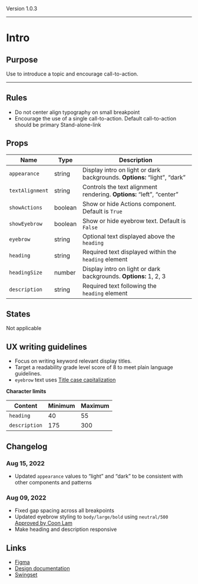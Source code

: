 Version 1.0.3



---

# Intro

## Purpose

Use to introduce a topic and encourage call-to-action.



---

## Rules

* Do not center align typography on small breakpoint
* Encourage the use of a single call-to-action. Default call-to-action should be primary Stand-alone-link

## Props

| Name | Type | Description |
|----|----|----|
| `appearance` | string | Display intro on light or dark backgrounds. **Options:** “light”, “dark” |
| `textAlignment` | string | Controls the text alignment rendering. **Options:** “left”, “center” |
| `showActions` | boolean | Show or hide Actions component. Default is `True` |
| `showEyebrow` | boolean | Show or hide eyebrow text. Default is `False` |
| `eyebrow` | string | Optional text displayed above the `heading` |
| `heading` | string | Required text displayed within the `heading` element |
| `headingSize` | number | Display intro on light or dark backgrounds. **Options:** 1, 2, 3 |
| `description` | string | Required text following the `heading` element |

## States

Not applicable

## UX writing guidelines

* Focus on writing keyword relevant display titles.
* Target a readability grade level score of 8 to meet plain language guidelines.
* `eyebrow` text uses [Title case capitalization](https://apastyle.apa.org/style-grammar-guidelines/capitalization/title-case)


**Character limits**

| Content | Minimum | Maximum |
|----|----|----|
| `heading` | 40 | 55 |
| `description` | 175 | 300 |

## Changelog

### Aug 15, 2022

* Updated `appearance` values to “light” and “dark” to be consistent with other components and patterns

### Aug 09, 2022

* Fixed gap spacing across all breakpoints
* Updated eyebrow styling to `body/large/bold` using `neutral/500` [Approved by Coon Lam](https://hashicorp.slack.com/archives/C02BPN64LSG/p1659969972606119)
* Make heading and description responsive

## Links

* [Figma](https://www.figma.com/file/7cYgDM618stjYUHDqAfRec/branch/1Hl4j9jAe0Z12GrOGt46RZ/Components?node-id=536%3A702)
* [Design documentation](https://hashicorp-wpl-documentation.vercel.app/components/intro)
* [Swingset](https://react-components.vercel.app/components/intro)


